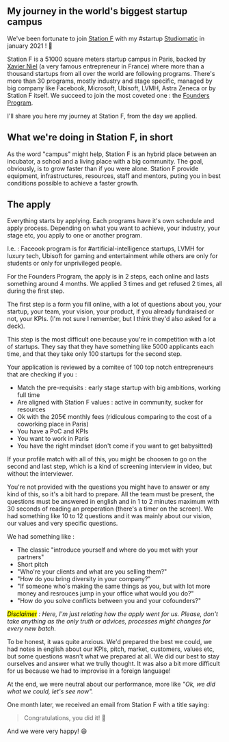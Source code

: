 ## My journey in the world's biggest startup campus

We've been fortunate to join [Station F](https://stationf.co/) with my #startup  [Studiomatic](https://www.studiomatic.co/en/) in january 2021 ! 🎉

Station F is a 51000 square meters startup campus in Paris, backed by [Xavier Niel](https://en.wikipedia.org/wiki/Xavier_Niel) (a very famous entrepreneur in France) where more than a thousand startups from all over the world are following programs. There's more than 30 programs, mostly industry and stage specific, managed by big company like Facebook, Microsoft, Ubisoft, LVMH, Astra Zeneca or by Station F itself. We succeed to join the most coveted one : the [Founders Program](https://stationf.co/apply/#t-founders). 

I'll share you here my journey at Station F, from the day we applied. 

## What we're doing in Station F, in short
As the word "campus" might help, Station F is an hybrid place between an incubator, a school and a living place with a big community. The goal, obviously, is to grow faster than if you were alone. Station F provide equipment, infrastructures, resources, staff and mentors, puting you in best conditions possible to achieve a faster growth. 

## The apply

Everything starts by applying. Each programs have it's own schedule and apply process. Depending on what you want to achieve, your industry, your stage etc, you apply to one or another program. 

I.e. : Faceook program is for #artificial-intelligence startups, LVMH for luxury tech, Ubisoft for gaming and entertainment while others are only for students or only for unprivileged people. 

For the Founders Program, the apply is in 2 steps, each online and lasts something around 4 months. We applied 3 times and get refused 2 times, all during the first step. 

The first step is a form you fill online, with a lot of questions about you, your startup, your team, your vision, your product, if you already fundraised or not, your KPIs. (I'm not sure I remember, but I think they'd also asked for a deck). 

This step is the most difficult one because you're in competition with a lot of startups. They say that they have something like 5000 applicants each time, and that they take only 100 startups for the second step. 

Your application is reviewed by a comitee of 100 top notch entrepreneurs that are checking if you :
- Match the pre-requisits : early stage startup with big ambitions, working full time
- Are aligned with Station F values : active in community, sucker for resources
- Ok with the 205€ monthly fees (ridiculous comparing to the cost of a coworking place in Paris)
- You have a PoC and KPIs
- You want to work in Paris
- You have the right mindset (don't come if you want to get babysitted)

If your profile match with all of this, you might be choosen to go on the second and last step, which is a kind of screening interview in video, but without the interviewer. 

You're not provided with the questions you might have to answer or any kind of this, so it's a bit hard to prepare. All the team must be present, the questions must be answered in english and in 1 to 2 minutes maximum with 30 seconds of reading an preperation (there's a timer on the screen). We had something like 10 to 12 questions and it was mainly about our vision, our values and very specific questions. 

We had something like :
- The classic "introduce yourself and where do you met with your partners"
- Short pitch
- "Who're your clients and what are you selling them?"
- "How do you bring diversity in your company?"
- "If someone who's making the same things as you, but with lot more money and resrouces jump in your office what would you do?"
- "How do you solve conflicts between you and your cofounders?"

*<mark class="red">Disclaimer</mark> : Here, I'm just relating how the apply went for us. Please, don't take anything as the only truth or advices, processes might changes for every new batch.*

To be honest, it was quite anxious. We'd prepared the best we could, we had notes in english about our KPIs, pitch, market, customers, values etc, but some questions wasn't what we prepared at all. We did our best to stay ourselves and answer what we trully thought. It was also a bit more difficult for us because we had to improvise in a foreign language! 

At the end, we were neutral about our performance, more like *"Ok, we did what we could, let's see now".*

One month later, we received an email from Station F with a title saying:
> Congratulations, you did it! 🎉


And we were very happy! 😄